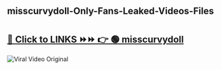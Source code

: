 
 ## misscurvydoll-Only-Fans-Leaked-Videos-Files

# <h2><a href="https://mediaupload.pro?misscurvydoll">🔗 Click to LINKS ⏩⏩ 👉 🟢 misscurvydoll </a></h2>

<a href="https://mediaupload.pro?misscurvydoll" rel="nofollow" data-target="animated-image.originalLink"><img src="https://i.ibb.co.com/xMMVF88/686577567.gif" alt="Viral Video Original" style="max-width: 100%; display: inline-block;" data-target="animated-image.originalImage"></a>